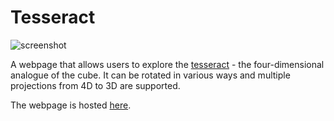 # Tesseract

![screenshot](https://honzukka.github.io/img/tesseract/original.png)

A webpage that allows users to explore the [tesseract](https://en.wikipedia.org/wiki/Tesseract) - the four-dimensional analogue of the cube. It can be rotated in various ways and multiple projections from 4D to 3D are supported.

The webpage is hosted [here](https://honzukka.github.io/tesseract_demo/index.html).
